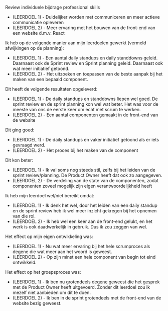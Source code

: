 Review individuele bijdrage professional skills

- (LEERDOEL 1) - Duidelijker worden met communiceren en meer actieve communicatie opleveren
- (LEERDOEL 2) - Meer ervaring met het bouwen van de front-end van een website d.m.v. React

Ik heb op de volgende manier aan mijn leerdoelen gewerkt (vermeld afwijkingen op de planning):
- (LEERDOEL 1) - Een aantal daily standups en daily standdowns geleid. Daarnaast ook de Sprint review en Sprint planning geleid. Daarnaast ook wat meer initiatief getoond.
- (LEERDOEL 2) - Het uitzoeken en toepassen van de beste aanpak bij het maken van een bepaald component.

Dit heeft de volgende resultaten opgeleverd:
- (LEERDOEL 1) - De daily standups en standdowns liepen wel goed. De sprint review en de sprint planning kon wel wat beter. Het was voor de meeste van ons de eerste keer om echt met scrum te werken.
- (LEERDOEL 2) - Een aantal componenten gemaakt in de front-end van de website

Dit ging goed:
- (LEERDOEL 1) - De daily standups en vaker initiatief getoond als er iets gevraagd werd.
- (LEERDOEL 2) - Het proces bij het maken van de component

Dit kon beter:
- (LEERDOEL 1) - Ik val soms nog steeds stil, zelfs bij het leiden van de sprint review/planning. De Product Owner heeft dat ook zo aangegeven.
- (LEERDOEL 2) - De verdeling van de state van de componenten, zodat componenten zoveel mogelijk zijn eigen verantwoordelijkheid heeft

Ik heb mijn leerdoel wel/niet bereikt omdat:
- (LEERDOEL 1) - Ik denk het wel, door het leiden van een daily standup en de sprint review heb ik wel meer inzicht gekregen bij het opnemen van die rol.
- (LEERDOEL 2) - Ik heb wel een keer aan de front-end gelukt, en het werk is ook daadwerkelijk in gebruik. Dus ik zou zeggen van wel.

Het effect op mijn eigen ontwikkeling was:
- (LEERDOEL 1) - Nu wat meer ervaring bij het hele scrumproces als degene die wat meer aan het woord is geweest.
- (LEERDOEL 2) - Op zijn minst een hele component van begin tot eind ontwikkeld.

Het effect op het groepsproces was:
- (LEERDOEL 1) - Ik ben nu grotendeels degene geweest die het gesprek met de Product Owner heeft uitgevoerd. Zonder dit leerdoel zou ik mezelf niet aanbieden om dit te doen.
- (LEERDOEL 2) - Ik ben in de sprint grotendeels met de front-end van de website bezig geweest.




